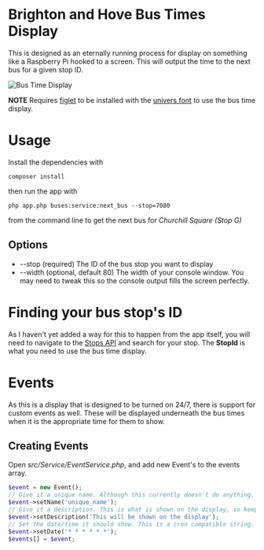 # Brighton and Hove Bus Times Display

This is designed as an eternally running process for display on something like a Raspberry Pi hooked to a screen.
This will output the time to the next bus for a given stop ID.

![Bus Time Display](http://image.prntscr.com/image/80e059ca8dd24429a098f326f08c4691.png)

**NOTE**
Requires [figlet](http://www.figlet.org/) to be installed with the [univers font](http://www.figlet.org/fontdb_example.cgi?font=univers.flf) to use the bus time display.

# Usage

Install the dependencies with
```
composer install
```
then run the app with
```
php app.php buses:service:next_bus --stop=7080
```
from the command line to get the next bus for *Churchill Square (Stop G)*

## Options

* --stop (required) The ID of the bus stop you want to display
* --width (optional, default 80) The width of your console window. You may need to tweak this so the console output fills the screen perfectly.

# Finding your bus stop's ID

As I haven't yet added a way for this to happen from the app itself, you will need to navigate to the [Stops API](http://bh.buscms.com/BrightonBuses/api/XmlEntities/v1/stops.aspx?datatype=jsonp) and search for your stop.
The **StopId** is what you need to use the bus time display.

# Events

As this is a display that is designed to be turned on 24/7, there is support for custom events as well. These will be displayed underneath the bus times when it is the appropriate time for them to show.

## Creating Events

Open *src/Service/EventService.php*, and add new Event's to the events array.

```php
$event = new Event();
// Give it a unique name. Although this currently doesn't do anything.
$event->setName('unique_name');
// Give it a description. This is what is shown on the display, so keep it within 20 or so characters.
$event->setDescription('This will be shown on the display');
// Set the date/time it should show. This is a cron compatible string.
$event->setDate('* * * * * *');
$events[] = $event;
```
